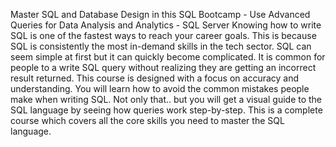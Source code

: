 Master SQL and Database Design in this SQL Bootcamp - Use Advanced Queries for Data Analysis and Analytics - SQL Server
Knowing how to write SQL is one of the fastest ways to reach your career goals. This is because SQL is consistently the most in-demand skills in the tech sector. SQL can seem simple at first but it can quickly become complicated. It is common for people to a write SQL query without realizing they are getting an incorrect result returned. This course is designed with a focus on accuracy and understanding. You will learn how to avoid the common mistakes people make when writing SQL. Not only that.. but you will get a visual guide to the SQL language by seeing how queries work step-by-step. This is a complete course which covers all the core skills you need to master the SQL language.
